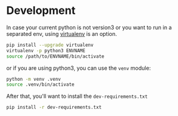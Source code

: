 # Development


In case your current python is not version3 or you want to run in a separated env, using [virtualenv](https://virtualenv.pypa.io/en/latest/) is an option.
```bash
pip install --upgrade virtualenv
virtualenv -p python3 ENVNAME
source /path/to/ENVNAME/bin/activate
```

or if you are using python3, you can use the `venv` module:

```bash
python -m venv .venv
source .venv/bin/activate
```

After that, you'll want to install the `dev-requirements.txt`
```bash
pip install -r dev-requirements.txt
```